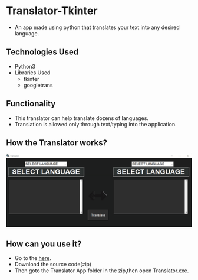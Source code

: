 # Translator-Tkinter
* An app made using python that translates your text into any desired language.
## Technologies Used
* Python3 
* Libraries Used
   * tkinter
   * googletrans
## Functionality
* This translator can help translate dozens of languages.
* Translation is allowed only through text/typing into the application.
## How the Translator works?
![](https://github.com/cbadityaa/Translator-Tkinter/blob/master/Demo.gif)
## How can you use it?
* Go to the <a href="https://github.com/cbadityaa/Translator-Tkinter/releases">here</a>.
* Download the source code(zip)
* Then goto the Translator App folder in the zip,then open Translator.exe.
